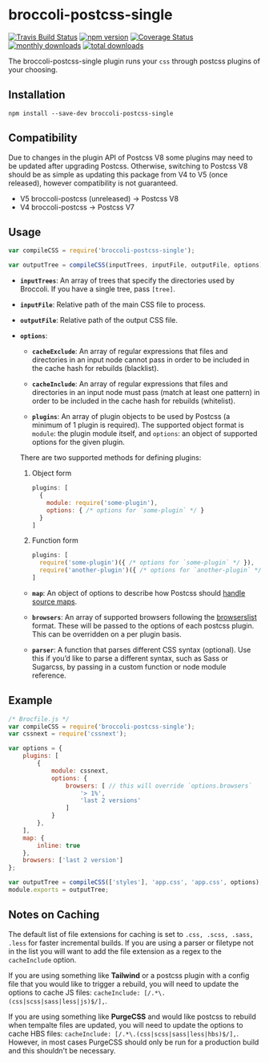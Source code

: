 # broccoli-postcss-single

[![Travis Build Status][travis-img]][travis-url]
[![npm version][npm-img]][npm-url]
[![Coverage Status][coveralls-img]][coveralls-url]
[![monthly downloads][monthly-downloads-img]][monthly-downloads-url]
[![total downloads][total-downloads-img]][total-downloads-url]

The broccoli-postcss-single plugin runs your `css` through postcss plugins of your choosing.

## Installation

```shell
npm install --save-dev broccoli-postcss-single
```

## Compatibility

Due to changes in the plugin API of Postcss V8 some plugins may need to be updated after upgrading Postcss. Otherwise, switching to Postcss V8 should be as simple as updating this package from V4 to V5 (once released), however compatibility is not guaranteed.


- V5 broccoli-postcss (unreleased) -> Postcss V8
- V4 broccoli-postcss -> Postcss V7

## Usage

```javascript
var compileCSS = require('broccoli-postcss-single');

var outputTree = compileCSS(inputTrees, inputFile, outputFile, options);
```

- **`inputTrees`**: An array of trees that specify the directories used by Broccoli. If you have a single tree, pass `[tree]`.

- **`inputFile`**: Relative path of the main CSS file to process.

- **`outputFile`**: Relative path of the output CSS file.

- **`options`**:

  - **`cacheExclude`**: An array of regular expressions that files and directories in an input node cannot pass in order to be included in the cache hash for rebuilds (blacklist).
 
  - **`cacheInclude`**: An array of regular expressions that files and directories in an input node must pass (match at least one pattern) in order to be included in the cache hash for rebuilds (whitelist).

  - **`plugins`**: An array of plugin objects to be used by Postcss (a minimum of 1 plugin is required). The supported object format is `module`: the plugin module itself, and `options`: an object of supported options for the given plugin.

  There are two supported methods for defining plugins:

  1. Object form

      ```javascript
      plugins: [
        {
          module: require('some-plugin'),
          options: { /* options for `some-plugin` */ }
        }
      ]
      ```

  2. Function form

      ```javascript
      plugins: [
        require('some-plugin')({ /* options for `some-plugin` */ }),
        require('another-plugin')({ /* options for `another-plugin` */ }),
      ]
      ```

  - **`map`**: An object of options to describe how Postcss should [handle source maps](https://github.com/postcss/postcss/blob/master/docs/source-maps.md).

  - **`browsers`**: An array of supported browsers following the [browserslist](https://github.com/ai/browserslist) format. These will be passed to the options of each postcss plugin. This can be overridden on a per plugin basis.

  - **`parser`**: A function that parses different CSS syntax (optional). Use this if you’d like to parse a different syntax, such as Sass or Sugarcss, by passing in a custom function or node module reference.

## Example

```javascript
/* Brocfile.js */
var compileCSS = require('broccoli-postcss-single');
var cssnext = require('cssnext');

var options = {
    plugins: [
        {
            module: cssnext,
            options: {
                browsers: [ // this will override `options.browsers`
                    '> 1%',
                    'last 2 versions'
                ]
            }
        },
    ],
    map: {
        inline: true
    },
    browsers: ['last 2 version']
};

var outputTree = compileCSS(['styles'], 'app.css', 'app.css', options);
module.exports = outputTree;
```


## Notes on Caching

The default list of file extensions for caching is set to `.css, .scss, .sass, .less` for faster incremental builds. If you are using a parser or filetype not in the list you will want to add the file extension as a regex to the `cacheInclude` option.

If you are using something like **Tailwind** or a postcss plugin with a config file that you would like to trigger a rebuild, you will need to update the options to cache JS files: `cacheInclude: [/.*\.(css|scss|sass|less|js)$/],`.

If you are using something like **PurgeCSS** and would like postcss to rebuild when tempalte files are updated, you will need to update the options to cache HBS files: `cacheInclude: [/.*\.(css|scss|sass|less|hbs)$/],`. However, in most cases PurgeCSS should only be run for a production build and this shouldn't be necessary.

[travis-img]: https://travis-ci.org/jeffjewiss/broccoli-postcss-single.svg?branch=master
[travis-url]: https://travis-ci.org/jeffjewiss/broccoli-postcss-single
[npm-img]: https://badge.fury.io/js/broccoli-postcss-single.svg
[npm-url]: https://www.npmjs.com/package/broccoli-postcss-single
[monthly-downloads-img]: https://img.shields.io/npm/dm/broccoli-postcss-single.svg
[monthly-downloads-url]: https://www.npmjs.com/package/broccoli-postcss-single
[total-downloads-img]: https://img.shields.io/npm/dt/broccoli-postcss-single.svg
[total-downloads-url]: https://www.npmjs.com/package/broccoli-postcss-single
[coveralls-img]: https://coveralls.io/repos/github/jeffjewiss/broccoli-postcss-single/badge.svg?branch=master
[coveralls-url]: https://coveralls.io/github/jeffjewiss/broccoli-postcss-single?branch=master
